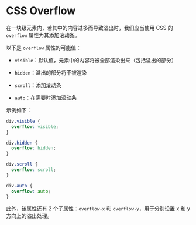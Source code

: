# CSS Overflow

在一块级元素内，若其中的内容过多而导致溢出时，我们应当使用 CSS 的 `overflow` 属性为其添加滚动条。

以下是 `overflow` 属性的可能值：

- `visible`：默认值，元素中的内容将被全部渲染出来（包括溢出的部分）

- `hidden`：溢出的部分将不被渲染

- `scroll`：添加滚动条

- `auto`：在需要时添加滚动条

示例如下：
```css
div.visible {
  overflow: visible;
}

div.hidden {
  overflow: hidden;
}

div.scroll {
  overflow: scroll;
}

div.auto {
  overflow: auto;
}
```

此外，该属性还有 2 个子属性：`overflow-x` 和 `overflow-y`，用于分别设置 x 和 y 方向上的溢出处理。